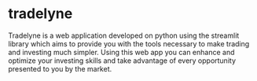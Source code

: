 # tradelyne
Tradelyne is a web application developed on python using the streamlit library which aims to provide you with the tools necessary to make trading and investing much simpler. Using this web app you can enhance and optimize your investing skills and take advantage of every opportunity presented to you by the market.
